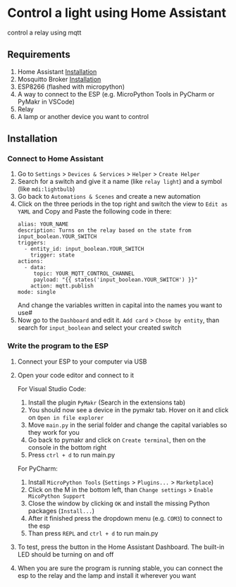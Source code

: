 # Control a light using Home Assistant
control a relay using mqtt

## Requirements
1. Home Assistant [Installation](https://www.home-assistant.io/installation/)
2. Mosquitto Broker [Installation](https://mosquitto.org/download/)
3. ESP8266 (flashed with micropython)
4. A way to connect to the ESP (e.g. MicroPython Tools in PyCharm or PyMakr in VSCode)
5. Relay
6. A lamp or another device you want to control

## Installation

### Connect to Home Assistant
1. Go to `Settings` > `Devices & Services` > `Helper` > `Create Helper`
2. Search for a switch and give it a name (like `relay light`) and a symbol (like `mdi:lightbulb`)
3. Go back to `Automations & Scenes` and create a new automation
4. Click on the three periods in the top right and switch the view to `Edit as YAML` and Copy and Paste the following code in there:
   ```
   alias: YOUR_NAME
   description: Turns on the relay based on the state from input_boolean.YOUR_SWITCH
   triggers:
     - entity_id: input_boolean.YOUR_SWITCH
       trigger: state
   actions:
     - data:
        topic: YOUR_MQTT_CONTROL_CHANNEL
        payload: "{{ states('input_boolean.YOUR_SWITCH') }}"
       action: mqtt.publish
   mode: single
   ```
    And change the variables written in capital into the names you want to use#
5. Now go to the `Dashboard` and edit it. `Add card` > `Chose by entity`, than search for `input_boolean` and select your created switch

 ### Write the program to the ESP
  1. Connect your ESP to your computer via USB
  2. Open your code editor and connect to it

     For Visual Studio Code:
        1. Install the plugin `PyMakr` (Search in the extensions tab)
        2. You should now see a device in the pymakr tab. Hover on it and click on `Open in file explorer`
        3. Move `main.py` in the serial folder and change the capital variables so they work for you
        4. Go back to pymakr and click on `Create terminal`, then on the console in the bottom right
        5. Press `ctrl + d` to run main.py

     For PyCharm:
        1. Install `MicroPython Tools` (`Settings` > `Plugins...` > `Marketplace`)
        2. Click on the M in the bottom left, than `Change settings` > `Enable MicoPython Support`
        3. Close the window by clicking `OK` and install the missing Python packages (`Install...`)
        4. After it finished press the dropdown menu (e.g. `COM3`) to connect to the esp
        5. Than press `REPL` and `ctrl + d` to run main.py
  3. To test, press the button in the Home Assistant Dashboard. The built-in LED should be turning on and off
  4. When you are sure the program is running stable, you can connect the esp to the relay and the lamp and install it wherever you want

